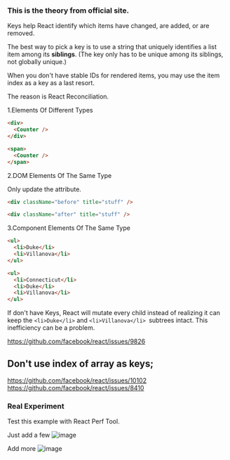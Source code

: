 ### This is the theory from official site.


Keys help React identify which items have changed, are added, or are removed.

The best way to pick a key is to use a string that uniquely identifies a list item among its **siblings**. (The key only has to be unique among its siblings, not globally unique.)

When you don't have stable IDs for rendered items, you may use the item index as a key as a last resort.

The reason is React Reconciliation.

1.Elements Of Different Types
```HTML
<div>
  <Counter />
</div>

<span>
  <Counter />
</span>
```

2.DOM Elements Of The Same Type

Only update the attribute.

```HTML
<div className="before" title="stuff" />

<div className="after" title="stuff" />
```

3.Component Elements Of The Same Type

```HTML
<ul>
  <li>Duke</li>
  <li>Villanova</li>
</ul>

<ul>
  <li>Connecticut</li>
  <li>Duke</li>
  <li>Villanova</li>
</ul>
```

If don't have Keys, React will mutate every child instead of realizing it can keep the `<li>Duke</li>` and `<li>Villanova</li> `subtrees intact. This inefficiency can be a problem.

https://github.com/facebook/react/issues/9826

## Don't use index of array as keys;

https://github.com/facebook/react/issues/10102
https://github.com/facebook/react/issues/8410

### Real Experiment

Test this example with React Perf Tool.

Just add a few
![image](https://cloud.githubusercontent.com/assets/5471228/26673026/ffb94f7a-46ed-11e7-9003-78eb6824a218.png)

Add more
![image](https://cloud.githubusercontent.com/assets/5471228/26673917/24c2b27c-46f1-11e7-936e-440d5da66dfb.png)
